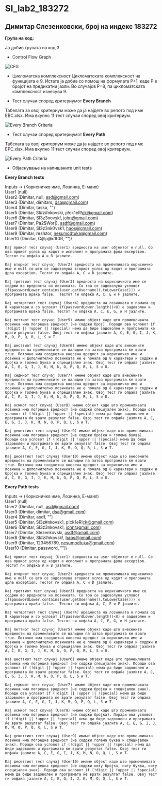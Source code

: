# SI_lab2_183272
## Димитар Слезенковски, број на индекс 183272

**Група на код:**

Ја добив групата на код 3

* Control Flow Graph

![CFG](CFG.jpg)


* Цикломатска комплексност
Цикломатската комплексност на функцијата е 9.
Истата ја добив со помош на формулата P+1, каде P е бројот на предикатни јазли. Во случајoв P=8, па цикломатската комплексност изнесува 9.

* Тест случаи според критериумот **Every Branch**

Табелата за овој критериум може да ја најдете во репото под име EBC.xlsx. 
Има вкупно 11 тест случаи според овој критериум.

![Every Branch Criteria](EveryBranchC.jpg)

* Тест случаи според критериумот **Every Path**

Табелата за овој критериум може да ја најдете во репото под име EPC.xlsx. 
Има вкупно 11 тест случаи според овој критериум.

![Every Path Criteria](EPC.png)

* Објаснување на напишаните unit tests

**Every Branch tests**

Inputs -> (Корисничко име, Лозинка, Е-маил)\
User1 (null)\
User2 (Dimitar, null, asd@gmail.com)\
User3 (Dimitar, dimitars, dsa@gmail.com)\
User4 (Dimitar, taska, "")\
User5 (Dimitar, Sl#z#nkovski, p!ck1eR!ck@gmail.com)\
User6 (Dimitar, Sl3z3novsk!, john@gmail.com)\
User7 (Dimitar, Pa2$Wor|), asdf@gmail.com)\
User8 (Dimitar, Sl3z3nk0vsk1, haos@gmail.com)\
User9 (Dimitar, res!stor, nesumodtuka@gmail.com)\
User10 (Dimitar, C@p@c1t0R, "")\

```
Кај првиот тест случај (User1) вредноста на user објектот е null. Со ова првиот услов од кодот е исполнет и програмата фрла exception. Тестот ги опфаќа A и B јазлите. 

Кај вториот тест случај (User2) вредноста на променливата корисничко име е null со што се задоволува вториот услов од кодот и програмата фрла exception. Тестот ги опфаќа A, C и D јазлите.

Кај треттиот тест случај (User3) вредноста на корисничкото име се содржи во вредноста на лозинката. Со тоа се задоволува условот if(passwordLower.contains(user.getUsername().toLowerCase())) и програмата враќа false.  Тестот ги опфаќа A, C, E и F јазлите.

Кај четврттиот тест случај (User4) вредноста на лозинката е помала од 8 карактери и со условот if(passwordLower.length()<8) е задоволен и програмата враќа false. Тестот ги опфаќа A, C, E, G, и H јазлите.

Кај петтиот тест случај (User5) имаме објект каде што променливата лозинка има погрешна вредност (не содржи број). Поради ова условот if (!digit || !upper || !special) нема да биде задоволен и програмата ќе врати резултат false. Овој тест ги опфаќа јазлите A, C, E, G, I, J, K, M, O, P, Q, R, L, S и Т.

Kaj шесттиот тест случај (User6) имеме објект каде што внесените вредности на променливите се валидни па затоа програмата ќе врати true. Поточно има соодветна внесена вредост за корисничко име и лозинка и дополнително лозинката не е помала од 8 карактери и содржи и бројка и голема буква и спрецијален знак. Овој тест ги опфаќа јазлите A, C, E, G, I, J, K, M, N, O, P, Q, R, L, S и U.

Kaj седмиот тест случај (User7) имеме објект каде што внесените вредности на променливите се валидни па затоа програмата ќе врати true. Поточно има соодветна внесена вредост за корисничко име и лозинка и дополнително лозинката не е помала од 8 карактери и содржи и бројка и голема буква и спрецијален знак. Овој тест ги опфаќа јазлите A, C, E, G, I, J, K, M, N, O, P, Q, R, L, S и U.

Кај осмиот тест случај (User8) имаме објект каде што променливата лозинка има погрешна вредност (не содржи специјален знак). Поради ова условот if (!digit || !upper || !special) нема да биде задоволен и програмата ќе врати резултат false. Овој тест ги опфаќа јазлите A, C, E, G, I, J, K, M, N, O, P, Q, L, S и Т.

Кај деветтиот тест случај (User9) имаме објект каде што променливата лозинка има погрешна вредност (не содржи бројка и голема буква). Поради ова условот if (!digit || !upper || !special) нема да биде задоволен и програмата ќе врати резултат false. Овој тест ги опфаќа јазлите A, C, E, G, I, J, K, M, O, Q, R, L, S и Т.

Kaj десеттиот тест случај (User10) имеме објект каде што внесените вредности на променливите се валидни па затоа програмата ќе врати true. Поточно има соодветна внесена вредост за корисничко име и лозинка и дополнително лозинката не е помала од 8 карактери и содржи и бројка и голема буква и спрецијален знак. Овој тест ги опфаќа јазлите A, C, E, G, I, J, K, M, N, O, P, Q, R, L, S и U.

```

**Every Path tests**

Inputs -> (Корисничко име, Лозинка, Е-маил)\
User1 (null)\
User2 (Dimitar, null, asd@gmail.com)\
User3 (Dimitar, dimitar, dsa@gmail.com)\
User4 (Dimitar, asdf, "")\
User5 (Dimitar, Sl3z#nkovsk1, p!ck1eR!ck@gmail.com)\
User6 (Dimitar, Sl3z3nkovsk1, john@gmail.com)\
User7 (Dimitar, Slezenkovski, asdf@gmail.com)\
User8 (Dimitar, Sl#z#nkovsk!, haos@gmail.com)\
User9 (Dimitar, 123456789, nesumodtuka@gmail.com)\
User10 (Dimitar, password, "")\

```
Кај првиот тест случај (User1) вредноста на user објектот е null. Со ова првиот услов од кодот е исполнет и програмата фрла exception. Тестот ги опфаќа A и B јазлите. 

Кај вториот тест случај (User2) вредноста на променливата корисничко име е null со што се задоволува вториот услов од кодот и програмата фрла exception. Тестот ги опфаќа A, C и D јазлите.

Кај треттиот тест случај (User3) вредноста на корисничкото име се содржи во вредноста на лозинката. Со тоа се задоволува условот if(passwordLower.contains(user.getUsername().toLowerCase())) и програмата враќа false.  Тестот ги опфаќа A, C, E и F јазлите.

Кај четврттиот тест случај (User4) вредноста на лозинката е помала од 8 карактери и со условот if(passwordLower.length()<8) е задоволен и програмата враќа false. Тестот ги опфаќа A, C, E, G, и H јазлите.

Kaj петтиот тест случај (User5) имеме објект каде што внесените вредности на променливите се валидни па затоа програмата ќе врати true. Поточно има соодветна внесена вредост за корисничко име и лозинка и дополнително лозинката не е помала од 8 карактери и содржи и бројка и голема буква и спрецијален знак. Овој тест ги опфаќа јазлите A, C, E, G, I, J, K, M, N, O, P, Q, R, L, S и U.

Кај шесттиот тест случај (User6) имаме објект каде што променливата лозинка има погрешна вредност (не содржи специјален знак). Поради ова условот if (!digit || !upper || !special) нема да биде задоволен и програмата ќе врати резултат false. Овој тест ги опфаќа јазлите A, C, E, G, I, J, K, M, N, O, P, Q, L, S и Т.

Кај седмиот тест случај (User7) имаме објект каде што променливата лозинка има погрешна вредност (не содржи бројка и специјален знак). Поради ова условот if (!digit || !upper || !special) нема да биде задоволен и програмата ќе врати резултат false. Овој тест ги опфаќа јазлите A, C, E, G, I, J, K, M, O, P, Q, L, S и Т.

Кај осмиот тест случај (User8) имаме објект каде што променливата лозинка има погрешна вредност (не содржи бројка). Поради ова условот if (!digit || !upper || !special) нема да биде задоволен и програмата ќе врати резултат false. Овој тест ги опфаќа јазлите A, C, E, G, I, J, K, M, O, P, Q, R, L, S и Т.

Кај деветтиот тест случај (User9) имаме објект каде што променливата лозинка има погрешна вредност (не содржи голема буква и специјален знак). Поради ова условот if (!digit || !upper || !special) нема да биде задоволен и програмата ќе врати резултат false. Овој тест ги опфаќа јазлите A, C, E, G, I, J, K, M, N, O, Q, L, S и Т.

Кај десеттиот тест случај (User10) имаме објект каде што променливата лозинка има погрешна вредност (не содржи ниту бројка, ниту буква, ниту специјален знак). Поради ова условот if (!digit || !upper || !special) нема да биде задоволен и програмата ќе врати резултат false. Овој тест ги опфаќа јазлите A, C, E, G, I, J, K, M, O, Q, L, S и Т.

```
